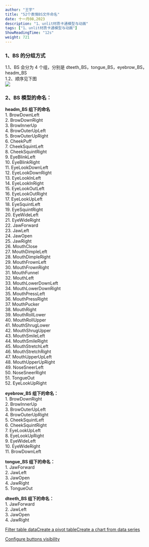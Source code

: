 ```yaml
---
author: "王宇"
title: "52个表情BS文件命名"
date: 十一月08,2023
description: "1、unlit材质卡通模型与动画"
tags: ["1、unlit材质卡通模型与动画"]
ShowReadingTime: "12s"
weight: 721
---
```

### 1、BS 的分组方式

1.1、BS 会分为 4 个组，分别是 dteeth\_BS，tongue\_BS，eyebrow\_BS，headm\_BS  
1.2、顺序见下图  
![](/download/attachments/114655368/image2023-11-8_15-15-25.png?version=1&modificationDate=1699427726047&api=v2)

### 2、BS 模型的命名：

**headm\_BS 组下的命名**  
1\. BrowDownLeft  
2\. BrowDownRight  
3\. BrowInnerUp  
4\. BrowOuterUpLeft  
5\. BrowOuterUpRight  
6\. CheekPuff  
7\. CheekSquintLeft  
8\. CheekSquintRight  
9\. EyeBlinkLeft  
10\. EyeBlinkRight  
11\. EyeLookDownLeft  
12\. EyeLookDownRight  
13\. EyeLookInLeft  
14\. EyeLookInRight  
15\. EyeLookOutLeft  
16\. EyeLookOutRight  
17\. EyeLookUpLeft  
18\. EyeSquintLeft  
19\. EyeSquintRight  
20\. EyeWideLeft  
21\. EyeWideRight  
22\. JawForward  
23\. JawLeft  
24\. JawOpen  
25\. JawRight  
26\. MouthClose  
27\. MouthDimpleLeft  
28\. MouthDimpleRight  
29\. MouthFrownLeft  
30\. MouthFrownRight  
31\. MouthFunnel  
32\. MouthLeft  
33\. MouthLowerDownLeft  
34\. MouthLowerDownRight  
35\. MouthPressLeft  
36\. MouthPressRight  
37\. MouthPucker  
38\. MouthRight  
39\. MouthRollLower  
40\. MouthRollUpper  
41\. MouthShrugLower  
42\. MouthShrugUpper  
43\. MouthSmileLeft  
44\. MouthSmileRight  
45\. MouthStretchLeft  
46\. MouthStretchRight  
47\. MouthUpperUpLeft  
48\. MouthUpperUpRight  
49\. NoseSneerLeft  
50\. NoseSneerRight  
51\. TongueOut  
52\. EyeLookUpRight

**eyebrow\_BS 组下的命名：**  
1\. BrowDownRight  
2\. BrowInnerUp  
3\. BrowOuterUpLeft  
4\. BrowOuterUpRight  
5\. CheekSquintLeft  
6\. CheekSquintRight  
7\. EyeLookUpLeft  
8\. EyeLookUpRight  
9\. EyeWideLeft  
10\. EyeWideRight  
11\. BrowDownLeft

**tongue\_BS 组下的命名：**  
1\. JawForward  
2\. JawLeft  
3\. JawOpen  
4\. JawRight  
5\. TongueOut

**dteeth\_BS 组下的命名：**  
1\. JawForward  
2\. JawLeft  
3\. JawOpen  
4\. JawRight

  

[Filter table data](#)[Create a pivot table](#)[Create a chart from data series](#)

[Configure buttons visibility](/users/tfac-settings.action)